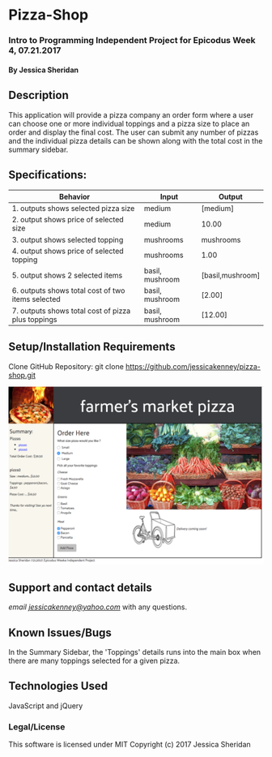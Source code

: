 # Pizza-Shop
### Intro to Programming Independent Project for Epicodus Week 4, 07.21.2017

#### By Jessica Sheridan

## Description

This application will provide a pizza company an order form where a user can choose
one or more individual toppings and a pizza size to place an order and display the
final cost. The user can submit any number of pizzas and the individual pizza details
can be shown along with the total cost in the summary sidebar.


## Specifications:

| Behavior      | Input | Output |
| ------------- | ------------- | ------------- |
|1. outputs shows selected pizza size| medium | [medium]|
|2. output shows price of selected size| medium | 10.00 |
|3. output shows selected topping | mushrooms | mushrooms |
|4. output shows price of selected topping | mushrooms | 1.00 |
|5. output shows 2 selected items | basil, mushroom  |[basil,mushroom] |
|6. outputs shows total cost of two items selected| basil, mushroom | [2.00] |
|7. outputs shows total cost of pizza plus toppings | basil, mushroom | [12.00] |

## Setup/Installation Requirements
Clone GitHub Repository:
git clone https://github.com/jessicakenney/pizza-shop.git

![Alt text](css/screenshot.png)

## Support and contact details
*email jessicakenney@yahoo.com* with any questions.

## Known Issues/Bugs
In the Summary Sidebar, the 'Toppings' details runs into the main box
 when there are many toppings selected for a given pizza.

## Technologies Used
JavaScript and jQuery

### Legal/License
This software is licensed under MIT
Copyright (c) 2017 Jessica Sheridan
